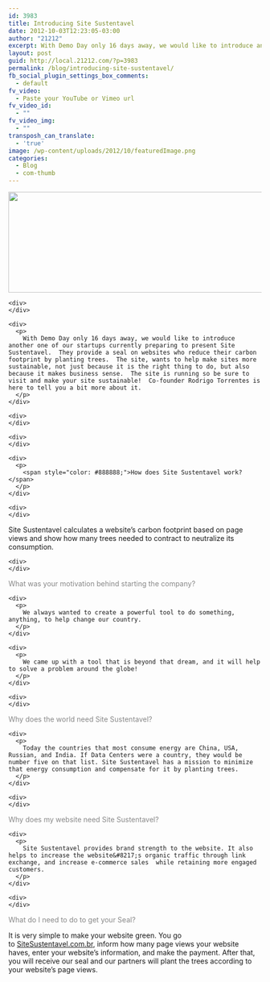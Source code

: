 ```yaml
---
id: 3983
title: Introducing Site Sustentavel
date: 2012-10-03T12:23:05-03:00
author: "21212"
excerpt: With Demo Day only 16 days away, we would like to introduce another one of our startups currently preparing to present Site Sustentavel.
layout: post
guid: http://local.21212.com/?p=3983
permalink: /blog/introducing-site-sustentavel/
fb_social_plugin_settings_box_comments:
  - default
fv_video:
  - Paste your YouTube or Vimeo url
fv_video_id:
  - ""
fv_video_img:
  - ""
transposh_can_translate:
  - 'true'
image: /wp-content/uploads/2012/10/featuredImage.png
categories:
  - Blog
  - com-thumb
---
```

<div>
  <div>
    <div>
      <p>
        <a href="http://local.21212.com/wp-content/uploads/2012/10/postBanner.png"><img class="alignnone size-full wp-image-3992" title="postBanner" src="http://local.21212.com/wp-content/uploads/2012/10/postBanner.png" alt="" width="540" height="200" srcset="http://localhost:8080/wp-content/uploads/2012/10/postBanner.png 540w, http://localhost:8080/wp-content/uploads/2012/10/postBanner-300x111.png 300w" sizes="(max-width: 540px) 100vw, 540px" /></a>
      </p>
    </div>
    
    <div>
    </div>
    
    <div>
      <p>
        With Demo Day only 16 days away, we would like to introduce another one of our startups currently preparing to present Site Sustentavel.  They provide a seal on websites who reduce their carbon footprint by planting trees.  The site, wants to help make sites more sustainable, not just because it is the right thing to do, but also because it makes business sense.  The site is running so be sure to visit and make your site sustainable!  Co-founder Rodrigo Torrentes is here to tell you a bit more about it.
      </p>
    </div>
    
    <div>
    </div>
    
    <div>
    </div>
    
    <div>
      <p>
        <span style="color: #888888;">How does Site Sustentavel work?</span>
      </p>
    </div>
    
    <div>
    </div>
  </div>
  
  <div>
    <div>
      <p>
        Site Sustentavel calculates a website&#8217;s carbon footprint based on page views and show how many trees needed to contract to neutralize its consumption.
      </p>
    </div>
    
    <div>
    </div>
  </div>
  
  <div>
    <div>
      <p>
        <span style="color: #888888;">What was your motivation behind starting the company?</span>
      </p>
    </div>
  </div>
  
  <div>
    <div>
    </div>
    
    <div>
      <p>
        We always wanted to create a powerful tool to do something, anything, to help change our country.
      </p>
    </div>
    
    <div>
      <p>
        We came up with a tool that is beyond that dream, and it will help to solve a problem around the globe!
      </p>
    </div>
    
    <div>
    </div>
  </div>
  
  <div>
    <div>
      <p>
        <span style="color: #888888;">Why does the world need Site Sustentavel?</span>
      </p>
    </div>
  </div>
  
  <div>
    <div>
    </div>
    
    <div>
      <p>
        Today the countries that most consume energy are China, USA, Russian, and India. If Data Centers were a country, they would be number five on that list. Site Sustentavel has a mission to minimize that energy consumption and compensate for it by planting trees.
      </p>
    </div>
    
    <div>
    </div>
  </div>
  
  <div>
    <div>
      <p>
        <span style="color: #888888;">Why does my website need Site Sustentavel?</span>
      </p>
    </div>
  </div>
  
  <div>
    <div>
    </div>
    
    <div>
      <p>
        Site Sustentavel provides brand strength to the website. It also helps to increase the website&#8217;s organic traffic through link exchange, and increase e-commerce sales  while retaining more engaged customers.
      </p>
    </div>
    
    <div>
    </div>
  </div>
  
  <div>
    <div>
      <p>
        <span style="color: #888888;">What do I need to do to get your Seal?</span>
      </p>
    </div>
  </div>
</div>

<div>
  <div>
  </div>
  
  <div>
    <p>
      It is very simple to make your website green. You go to <a href="http://sitesustentavel.com.br/" target="_blank">SiteSustentavel.com.br</a>, inform how many page views your website haves, enter your website&#8217;s information, and make the payment. After that, you will receive our seal and our partners will plant the trees according to your website&#8217;s page views.
    </p>
  </div>
  
  <div>
  </div>
</div>